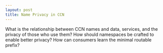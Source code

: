 ```yaml
---
layout: post
title: Name Privacy in CCN
---
```


What is the relationship between CCN names and data, services, and the privacy of those who use them?
How should namespaces be crafted to enable better privacy?
How can consumers learn the minimal routable prefix?
